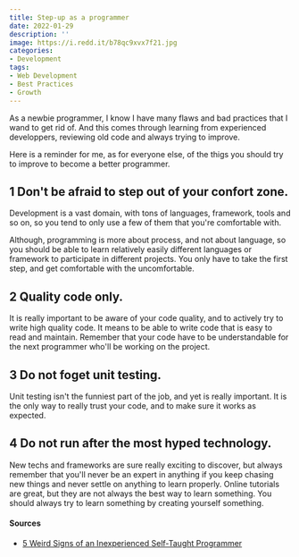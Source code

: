 ```yaml
---
title: Step-up as a programmer
date: 2022-01-29
description: ''
image: https://i.redd.it/b78qc9xvx7f21.jpg
categories:
- Development
tags:
- Web Development
- Best Practices
- Growth
---
```


As a newbie programmer, I know I have many flaws and bad practices that I wand to get rid of. And this comes through learning from experienced developpers, reviewing old code and always trying to improve.

Here is a reminder for me, as for everyone else, of the thigs you should try to improve to become a better programmer.

## 1 Don't be afraid to step out of your confort zone.
Development is a vast domain, with tons of languages, framework, tools and so on, so you tend to only use a few of them that you're comfortable with.

Although, programming is more about process, and not about language, so you should be able to learn relatively easily different languages or framework to participate in different projects. You only have to take the first step, and get comfortable with the uncomfortable.

## 2 Quality code only.
It is really important to be aware of your code quality, and to actively try to write high quality code. It means to be able to write code that is easy to read and maintain. Remember that your code have to be understandable for the next programmer who'll be working on the project.

## 3 Do not foget unit testing.
Unit testing isn't the funniest part of the job, and yet is really important. It is the only way to really trust your code, and to make sure it works as expected.

## 4 Do not run after the most hyped technology.
New techs and frameworks are sure really exciting to discover, but always remember that you'll never be an expert in anything if you keep chasing new things and never settle on anything to learn properly.
Online tutorials are great, but they are not always the best way to learn something. You should always try to learn something by creating yourself something.

#### Sources
- [5 Weird Signs of an Inexperienced Self-Taught Programmer](https://javascript.plainenglish.io/5-weird-signs-of-an-inexperienced-self-taught-programmer-a531f4eb6683)